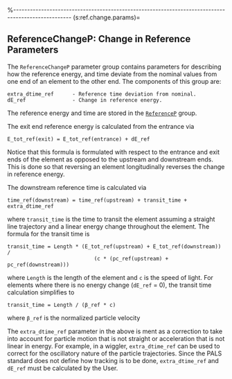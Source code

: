 %---------------------------------------------------------------------------------------------------
(s:ref.change.params)=
## ReferenceChangeP: Change in Reference Parameters

The `ReferenceChangeP` parameter group contains parameters for describing how the reference energy,
and time deviate from the nominal values from one end of an element to the other end.
The components of this group are:
```{code} yaml
extra_dtime_ref      - Reference time deviation from nominal.
dE_ref               - Change in reference energy.
```
The reference energy and time are stored in the [`ReferenceP`](#s:ref.params) group.

The exit end reference energy
is calculated from the entrance via
```{code} yaml
E_tot_ref(exit) = E_tot_ref(entrance) + dE_ref
```
Notice that this formula is formulated with respect to the entrance and exit ends of the
element as opposed to the upstream and downstream ends. This is done so that reversing
an element longitudinally reverses the change in reference energy.

The downstream reference time is calculated via
```{code} yaml
time_ref(downstream) = time_ref(upstream) + transit_time + extra_dtime_ref
```
where `transit_time` is the time to transit the element assuming a straight line trajectory
and a linear energy change throughout the element. The formula
for the transit time is
```{code} yaml
transit_time = Length * (E_tot_ref(upstream) + E_tot_ref(downstream)) / 
                            (c * (pc_ref(upstream) + pc_ref(downstream)))
```
where `Length` is the length of the element and `c` is the speed of light.
For elements where there is no energy
change (`dE_ref` = 0), the transit time calculation simplifies to
```{code} yaml
transit_time = Length / (β_ref * c)
```
where `β_ref` is the normalized particle velocity

The `extra_dtime_ref` parameter in the above is ment as a correction to take into account
for particle motion that is not straight or acceleration that is not linear in energy. For example,
in a wiggler, `extra_dtime_ref` can be used to correct for the oscillatory nature of the
particle trajectories.
Since the PALS standard does not define how tracking is to be done, `extra_dtime_ref` and `dE_ref`
must be calculated by the User.

